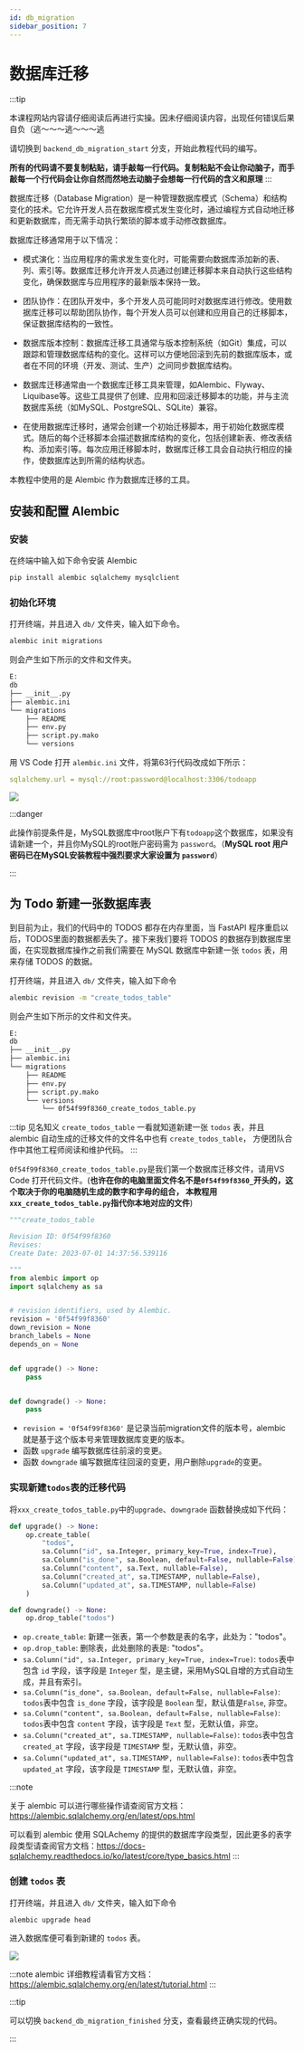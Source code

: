 ```yaml
---
id: db_migration
sidebar_position: 7
---
```


# 数据库迁移

:::tip

本课程网站内容请仔细阅读后再进行实操。因未仔细阅读内容，出现任何错误后果自负（逃～～～逃～～～逃

请切换到 `backend_db_migration_start` 分支，开始此教程代码的编写。

**所有的代码请不要复制粘贴，请手敲每一行代码。复制粘贴不会让你动脑子，而手敲每一个行代码会让你自然而然地去动脑子会想每一行代码的含义和原理**
:::



数据库迁移（Database Migration）是一种管理数据库模式（Schema）和结构变化的技术。它允许开发人员在数据库模式发生变化时，通过编程方式自动地迁移和更新数据库，而无需手动执行繁琐的脚本或手动修改数据库。

数据库迁移通常用于以下情况：

- 模式演化：当应用程序的需求发生变化时，可能需要向数据库添加新的表、列、索引等。数据库迁移允许开发人员通过创建迁移脚本来自动执行这些结构变化，确保数据库与应用程序的最新版本保持一致。

- 团队协作：在团队开发中，多个开发人员可能同时对数据库进行修改。使用数据库迁移可以帮助团队协作，每个开发人员可以创建和应用自己的迁移脚本，保证数据库结构的一致性。

- 数据库版本控制：数据库迁移工具通常与版本控制系统（如Git）集成，可以跟踪和管理数据库结构的变化。这样可以方便地回滚到先前的数据库版本，或者在不同的环境（开发、测试、生产）之间同步数据库结构。

- 数据库迁移通常由一个数据库迁移工具来管理，如Alembic、Flyway、Liquibase等。这些工具提供了创建、应用和回滚迁移脚本的功能，并与主流数据库系统（如MySQL、PostgreSQL、SQLite）兼容。

- 在使用数据库迁移时，通常会创建一个初始迁移脚本，用于初始化数据库模式。随后的每个迁移脚本会描述数据库结构的变化，包括创建新表、修改表结构、添加索引等。每次应用迁移脚本时，数据库迁移工具会自动执行相应的操作，使数据库达到所需的结构状态。

本教程中使用的是 Alembic 作为数据库迁移的工具。

## 安装和配置 Alembic

### 安装

在终端中输入如下命令安装 Alembic

```bash
pip install alembic sqlalchemy mysqlclient
```

### 初始化环境

打开终端，并且进入 `db/` 文件夹，输入如下命令。

```bash
alembic init migrations
```
则会产生如下所示的文件和文件夹。

```bash
E:
db
├── __init__.py
├── alembic.ini
└── migrations
    ├── README
    ├── env.py
    ├── script.py.mako
    └── versions
```

用 VS Code 打开 `alembic.ini` 文件，将第63行代码改成如下所示：

```yml
sqlalchemy.url = mysql://root:password@localhost:3306/todoapp
```

![](./img/db_migration_01.png)

:::danger

此操作前提条件是，MySQL数据库中root账户下有`todoapp`这个数据库，如果没有请新建一个，并且你MySQL的root账户密码需为 `password`。（**MySQL root 用户密码已在MySQL安装教程中强烈要求大家设置为 `password`**）

:::


## 为 Todo 新建一张数据库表

到目前为止，我们的代码中的 TODOS 都存在内存里面，当 FastAPI 程序重启以后，TODOS里面的数据都丢失了。接下来我们要将 TODOS 的数据存到数据库里面，在实现数据库操作之前我们需要在 MySQL 数据库中新建一张 `todos` 表，用来存储 TODOS 的数据。

打开终端，并且进入 `db/` 文件夹，输入如下命令

```bash
alembic revision -m "create_todos_table"
```

则会产生如下所示的文件和文件夹。

```bash
E:
db
├── __init__.py
├── alembic.ini
└── migrations
    ├── README
    ├── env.py
    ├── script.py.mako
    └── versions
        └── 0f54f99f8360_create_todos_table.py
```

:::tip 见名知义
 `create_todos_table` 一看就知道新建一张 `todos` 表，并且 alembic 自动生成的迁移文件的文件名中也有  `create_todos_table`， 方便团队合作中其他工程师阅读和维护代码。
:::

`0f54f99f8360_create_todos_table.py`是我们第一个数据库迁移文件，请用VS Code 打开代码文件。(**也许在你的电脑里面文件名不是`0f54f99f8360_`开头的，这个取决于你的电脑随机生成的数字和字母的组合， 本教程用`xxx_create_todos_table.py`指代你本地对应的文件**)

```python showLineNumbers
"""create_todos_table

Revision ID: 0f54f99f8360
Revises: 
Create Date: 2023-07-01 14:37:56.539116

"""
from alembic import op
import sqlalchemy as sa


# revision identifiers, used by Alembic.
revision = '0f54f99f8360'
down_revision = None
branch_labels = None
depends_on = None


def upgrade() -> None:
    pass


def downgrade() -> None:
    pass

```

- `revision = '0f54f99f8360'` 是记录当前migration文件的版本号，alembic 就是基于这个版本号来管理数据库变更的版本。
- 函数 `upgrade` 编写数据库往前滚的变更。
- 函数 `downgrade` 编写数据库往回滚的变更，用户删除`upgrade`的变更。

### 实现新建`todos`表的迁移代码

将`xxx_create_todos_table.py`中的`upgrade`、`downgrade` 函数替换成如下代码：

```python showLineNumbers
def upgrade() -> None:
    op.create_table(
        "todos",
        sa.Column("id", sa.Integer, primary_key=True, index=True),
        sa.Column("is_done", sa.Boolean, default=False, nullable=False),
        sa.Column("content", sa.Text, nullable=False),
        sa.Column("created_at", sa.TIMESTAMP, nullable=False),
        sa.Column("updated_at", sa.TIMESTAMP, nullable=False)
    )

def downgrade() -> None:
    op.drop_table("todos")
```

- `op.create_table`: 新建一张表，第一个参数是表的名字，此处为："todos"。
- `op.drop_table`: 删除表，此处删除的表是: "todos"。
- `sa.Column("id", sa.Integer, primary_key=True, index=True)`: `todos`表中包含 `id` 字段，该字段是 `Integer` 型，是主键，采用MySQL自增的方式自动生成，并且有索引。
- `sa.Column("is_done", sa.Boolean, default=False, nullable=False)`: `todos`表中包含 `is_done` 字段，该字段是 `Boolean` 型，默认值是`False`, 非空。
- `sa.Column("content", sa.Boolean, default=False, nullable=False)`: `todos`表中包含 `content` 字段，该字段是 `Text` 型，无默认值，非空。
- `sa.Column("created_at", sa.TIMESTAMP, nullable=False)`: `todos`表中包含 `created_at` 字段，该字段是 `TIMESTAMP` 型，无默认值，非空。
- `sa.Column("updated_at", sa.TIMESTAMP, nullable=False)`: `todos`表中包含 `updated_at` 字段，该字段是 `TIMESTAMP` 型，无默认值，非空。

:::note

关于 alembic 可以进行哪些操作请查阅官方文档： https://alembic.sqlalchemy.org/en/latest/ops.html

可以看到 alembic 使用 SQLAchemy 的提供的数据库字段类型，因此更多的表字段类型请查阅官方文档：https://docs-sqlalchemy.readthedocs.io/ko/latest/core/type_basics.html
:::

### 创建 `todos` 表


打开终端，并且进入 `db/` 文件夹，输入如下命令

```bash
alembic upgrade head
```

进入数据库便可看到新建的 `todos` 表。

![](./img/db_migration_02.png)


:::note
alembic 详细教程请看官方文档：https://alembic.sqlalchemy.org/en/latest/tutorial.html
:::


:::tip

可以切换 `backend_db_migration_finished` 分支，查看最终正确实现的代码。

:::
